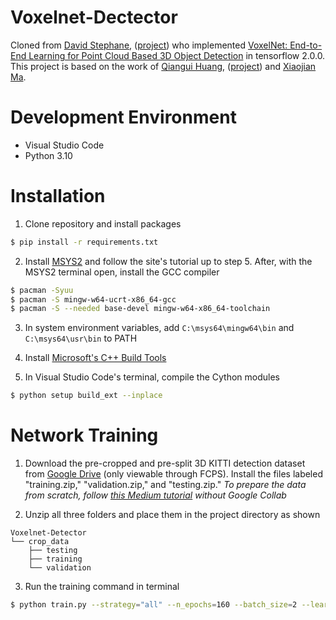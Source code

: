 # Voxelnet-Dectector

Cloned from [David Stephane](https://github.com/steph1793), ([project](https://github.com/steph1793/Voxelnet)) who implemented [VoxelNet: End-to-End Learning for Point Cloud Based 3D Object Detection](https://arxiv.org/abs/1711.06396) in tensorflow 2.0.0. This project is based on the work of [Qiangui Huang](https://github.com/qianguih), ([project](https://github.com/qianguih/voxelnet)) and [Xiaojian Ma](https://github.com/jeasinema).

# Development Environment
* Visual Studio Code
* Python 3.10

# Installation
1. Clone repository and install packages
```bash
$ pip install -r requirements.txt
```

2. Install [MSYS2](https://www.msys2.org/) and follow the site's tutorial up to step 5. After, with the MSYS2 terminal open, install the GCC compiler
```bash
$ pacman -Syuu
$ pacman -S mingw-w64-ucrt-x86_64-gcc
$ pacman -S --needed base-devel mingw-w64-x86_64-toolchain
``` 
3. In system environment variables, add ```C:\msys64\mingw64\bin``` and ```C:\msys64\usr\bin``` to PATH

4. Install [Microsoft's C++ Build Tools](https://visualstudio.microsoft.com/visual-cpp-build-tools/)

5. In Visual Studio Code's terminal, compile the Cython modules
```bash
$ python setup build_ext --inplace
```

# Network Training
1. Download the pre-cropped and pre-split 3D KITTI detection dataset from [Google Drive](https://drive.google.com/drive/folders/1T77gDTwe-h6T2MGfvmoarGYqUIYCPRQU?usp=sharing) (only viewable through FCPS). Install the files labeled "training.zip," "validation.zip," and "testing.zip." _To prepare the data from scratch, follow [this Medium tutorial](https://towardsdatascience.com/lidar-point-cloud-based-3d-object-detection-implementation-with-colab-part-2-of-2-f3ad55c3f38c) without Google Collab_
    
2. Unzip all three folders and place them in the project directory as shown
```plain
Voxelnet-Detector
└── crop_data
    ├── testing
    ├── training
    └── validation
```

3. Run the training command in terminal
```bash
$ python train.py --strategy="all" --n_epochs=160 --batch_size=2 --learning_rate=0.001 --small_addon_for_BCE=1e-6 --max_gradient_norm=5 --alpha_bce=1.5 --beta_bce=1 --huber_delta=3 --dump_vis="no" --data_root_dir="crop_data" --model_dir="model" --model_name="model6" --dump_test_interval=40 --summary_interval=10 --summary_val_interval=10 --summary_flush_interval=20 --ckpt_max_keep=10
```